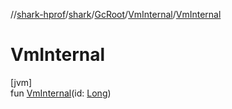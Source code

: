 //[shark-hprof](../../../../index.md)/[shark](../../index.md)/[GcRoot](../index.md)/[VmInternal](index.md)/[VmInternal](-vm-internal.md)

# VmInternal

[jvm]\
fun [VmInternal](-vm-internal.md)(id: [Long](https://kotlinlang.org/api/latest/jvm/stdlib/kotlin/-long/index.html))
